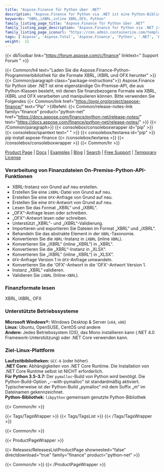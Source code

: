 ```yaml
---
title: "Aspose.Finance für Python über .NET"
description: "Aspose.Finance for Python via .NET ist eine Python-Bibliothek zur Bearbeitung von finanzbezogenen Formaten wie XBRL, iXBRL und OFX. Die Finance Python API ermöglicht das Lesen, Schreiben, Bearbeiten und Validieren von Finanzdateiformaten."
keywords: "XBRL,iXBRL,inline XBRL,OFX, Python"
family_listing_page_title: "Aspose.Finance für Python über .NET"
family_listing_page_description: "Aspose.Finance for Python via .NET ist eine Python-Bibliothek zur Bearbeitung von finanzbezogenen Formaten wie XBRL, iXBRL und OFX. Die Finance Python API ermöglicht das Lesen, Schreiben, Bearbeiten und Validieren von Finanzdateiformaten."
family_listing_page_iconurl: "https://cms.admin.containerize.com/templates/aspose/img/products/finance/aspose_finance-for-python-net.svg"
tags: ['Aspose', 'Aspose.Total', 'Aspose.Finance', 'Python', '.NET', 'Library', 'Programming', 'Finance', 'XBRL', 'iXBRL', 'OFX', 'inline', 'convert']
weight:  11
---
```


{{< dbToolbar link="https://forum.aspose.com/c/finance" linktext=" Support Forum " >}}

{{< Common/h4 text="Laden Sie die Aspose.Finance-Python-Programmierbibliothek für die Formate XBRL, iXBRL und OFX herunter"  >}}
{{< Common/paragraph class="package-instructions">}}
Aspose.Finance für Python über .NET ist eine eigenständige On-Premise-API, die aus Python-Klassen besteht, mit denen Sie finanzbezogene Formate wie XBRL, iXBRL und OFX verarbeiten und manipulieren können.
Bitte verwenden Sie Folgendes
{{< Common/link href="https://pypi.org/project/aspose-finance/" text="Pip"  >}}Befehl:
{{< Common/release-notes-link family="finance" product="python-net" href="https://docs.aspose.com/finance/python-net/release-notes/" text="https://docs.aspose.com/finance/python-net/release-notes/"  >}}
{{< /Common/paragraph>}}
{{< consolebox/consoleboxwrapper id="pip" >}}
       {{< consolebox/spantext text=" " >}}
       {{< consolebox/textarea id="pip" >}} pip install aspose-finance {{< /consolebox/textarea >}}
{{< /consolebox/consoleboxwrapper >}}
{{< Common/hr >}}

[Product Page](https://products.aspose.com/finance/python-net) | [Docs](https://docs.aspose.com/finance/python-net/) | [Examples](https://github.com/aspose-finance/Aspose.finance-for-Python-via-.NET) | [Blog](https://blog.aspose.com/category/finance/) | [Search](https://search.aspose.com/) | [Free Support](https://forum.aspose.com/c/finance) | [Temporary License](https://purchase.aspose.com/temporary-license)

### Verarbeitung von Finanzdateien On-Premise-Python-API-Funktionen

- XBRL-Instanz von Grund auf neu erstellen.
- Erstellen Sie eine `iXBRL`-Datei von Grund auf neu.
- Erstellen Sie eine `OFX`-Anfrage von Grund auf neu.
- Erstellen Sie eine `OFX`-Antwort von Grund auf neu.
- Lesen Sie das Format „XBRL“ und „iXBRL“.
- „OFX“-Anfrage lesen oder schreiben.
- „OFX“-Antwort lesen oder schreiben.
- Unterstützt „XBRL“- und „iXBRL“-Validierung.
- Importieren und exportieren Sie Dateien im Format „XBRL“ und „iXBRL“.
- Behandeln Sie das abstrakte Element in der `XBRL`-Taxonomie.
- Konvertieren Sie die `XBRL`-Instanz in `iXBRL` (inline `XBRL`).
- Konvertieren Sie „iXBRL“ (inline „XBRL“) in „XBRL“.
- Konvertieren Sie die „XBRL“-Instanz in „XLSX“.
- Konvertieren Sie „iXBRL“ (inline „XBRL“) in „XLSX“.
- `OFX`-Anfrage Version 1 in `OFX`-Anfrage umwandeln.
- Konvertieren Sie die 'OFX'-Antwort in die 'OFX'-Antwort Version 1.
- Instanz „XBRL“ validieren.
- Validieren Sie `iXBRL` (Inline-`XBRL`).

### Finanzformate lesen

XBRL, iXBRL, OFX

### Unterstützte Betriebssysteme

**Microsoft Windows®:** Windows Desktop & Server (`x64`, `x86`)\
**Linux:** Ubuntu, OpenSUSE, CentOS und andere\
**Andere:** Jedes Betriebssystem (OS), das Mono installieren kann (.NET 4.0 Framework-Unterstützung) oder .NET Core verwenden kann.

### Ziel-Linux-Plattform

**Laufzeitbibliotheken:** `GCC-6` (oder höher)\
**.NET Core:** Abhängigkeiten von .NET Core Runtime. Die Installation von .NET Core Runtime selbst ist NICHT erforderlich.\
**Für Python 3.5-3.7:** Der `pymalloc`-Build von Python wird benötigt. Die Python-Build-Option „--with-pymalloc“ ist standardmäßig aktiviert. Typischerweise ist der Python-Build „pymalloc“ mit dem Suffix „m“ im Dateinamen gekennzeichnet.\
**Python-Bibliothek:** `libpython` gemeinsam genutzte Python-Bibliothek

{{< Common/hr >}}

{{< Tags/TagsWrapper >}}
 {{< Tags/TagsList >}}
{{< /Tags/TagsWrapper >}}

{{< Common/hr >}}

{{< ProductPageWrapper >}}
<!-- ReleasesListProductPage-->
   {{< Releases/ReleasesListProductPage shownested="false"  directdownload="true" family="finance" product="python-net" >}}
<!-- /ReleasesListProductPage-->
{{< Common/hr >}}
{{< /ProductPageWrapper >}}

